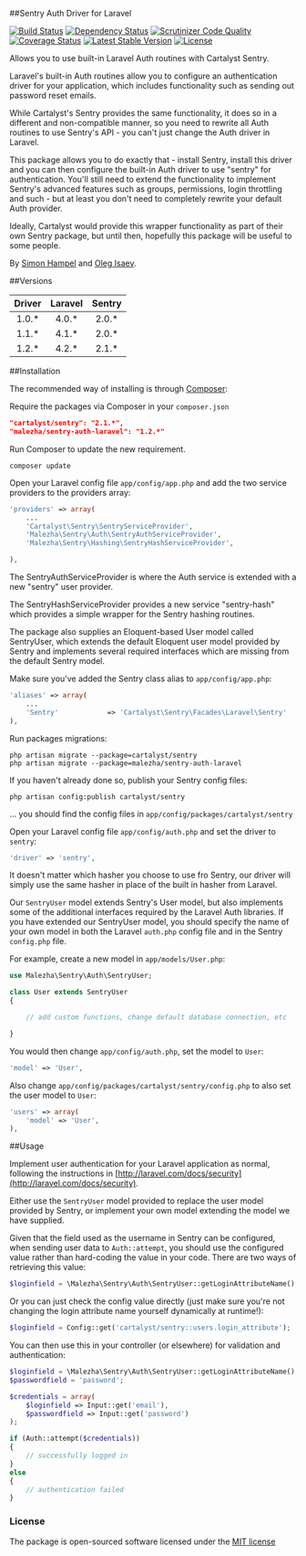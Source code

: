 ##Sentry Auth Driver for Laravel

[![Build Status](https://travis-ci.org/Malezha/sentry-auth-laravel.svg)](https://travis-ci.org/Malezha/sentry-auth-laravel)
[![Dependency Status](https://www.versioneye.com/user/projects/53caccb96d70ce032e000002/badge.svg)](https://www.versioneye.com/user/projects/53caccb96d70ce032e000002)
[![Scrutinizer Code Quality](https://scrutinizer-ci.com/g/Malezha/sentry-auth-laravel/badges/quality-score.png?b=master)](https://scrutinizer-ci.com/g/Malezha/sentry-auth-laravel/?branch=master)
[![Coverage Status](https://img.shields.io/coveralls/Malezha/sentry-auth-laravel.svg)](https://coveralls.io/r/Malezha/sentry-auth-laravel?branch=master)
[![Latest Stable Version](https://poser.pugx.org/malezha/sentry-auth-laravel/v/stable.svg)](https://packagist.org/packages/malezha/sentry-auth-laravel) 
[![License](https://poser.pugx.org/malezha/sentry-auth-laravel/license.svg)](https://packagist.org/packages/malezha/sentry-auth-laravel)


Allows you to use built-in Laravel Auth routines with Cartalyst Sentry.

Laravel's built-in Auth routines allow you to configure an authentication driver for your application, which includes functionality such
as sending out password reset emails.

While Cartalyst's Sentry provides the same functionality, it does so in a different and non-compatible manner, so you need to rewrite all
Auth routines to use Sentry's API - you can't just change the Auth driver in Laravel.

This package allows you to do exactly that - install Sentry, install this driver and you can then configure the built-in Auth driver to use
"sentry" for authentication. You'll still need to extend the functionality to implement Sentry's advanced features such as groups, permissions,
 login throttling and such - but at least you don't need to completely rewrite your default Auth provider.

 Ideally, Cartalyst would provide this wrapper functionality as part of their own Sentry package, but until then, hopefully this package will
 be useful to some people.

By [Simon Hampel](http://hampelgroup.com/)
and [Oleg Isaev](https://github.com/Malezha).

##Versions

| Driver | Laravel | Sentry |
| :----: | :-----: | :----: |
| 1.0.*  | 4.0.*   | 2.0.*  |
| 1.1.*  | 4.1.*   | 2.0.*  |
| 1.2.*  | 4.2.*   | 2.1.*  |


##Installation

The recommended way of installing is through [Composer](http://getcomposer.org):

Require the packages via Composer in your `composer.json`

```json
"cartalyst/sentry": "2.1.*",
"malezha/sentry-auth-laravel": "1.2.*"
```

Run Composer to update the new requirement.

```shell
composer update
```

Open your Laravel config file `app/config/app.php` and add the two service providers to the providers array:

```php
'providers' => array(
	...
	'Cartalyst\Sentry\SentryServiceProvider',
	'Malezha\Sentry\Auth\SentryAuthServiceProvider',
	'Malezha\Sentry\Hashing\SentryHashServiceProvider',

),
```

The SentryAuthServiceProvider is where the Auth service is extended with a new "sentry" user provider.

The SentryHashServiceProvider provides a new service "sentry-hash" which provides a simple wrapper for the Sentry hashing routines.

The package also supplies an Eloquent-based User model called SentryUser, which extends the default Eloquent user model provided by Sentry and
 implements several required interfaces which are missing from the default Sentry model.

Make sure you've added the Sentry class alias to `app/config/app.php`:

```php
'aliases' => array(
	...
	'Sentry'            => 'Cartalyst\Sentry\Facades\Laravel\Sentry'
),
```

Run packages migrations:

```shell
php artisan migrate --package=cartalyst/sentry
php artisan migrate --package=malezha/sentry-auth-laravel
```

If you haven't already done so, publish your Sentry config files:

```shell
php artisan config:publish cartalyst/sentry
```

... you should find the config files in `app/config/packages/cartalyst/sentry`

Open your Laravel config file `app/config/auth.php` and set the driver to `sentry`:

```php
'driver' => 'sentry',
```

It doesn't matter which hasher you choose to use fro Sentry, our driver will simply use the same hasher in place of the built in hasher from
Laravel.

Our `SentryUser` model extends Sentry's User model, but also implements some of the additional interfaces required by the Laravel Auth libraries.
If you have extended our SentryUser model, you should specify the name of your own model in both the Laravel `auth.php` config file and in the
 Sentry `config.php` file.

For example, create a new model in `app/models/User.php`:

```php
use Malezha\Sentry\Auth\SentryUser;

class User extends SentryUser
{

	// add custom functions, change default database connection, etc

}
```

You would then change `app/config/auth.php`, set the model to `User`:

```php
'model' => 'User',
```

Also change `app/config/packages/cartalyst/sentry/config.php` to also set the user model to `User`:

```php
'users' => array(
	'model' => 'User',
),
```


##Usage

Implement user authentication for your Laravel application as normal, following the instructions in [http://laravel.com/docs/security](http://laravel.com/docs/security).

Either use the `SentryUser` model provided to replace the user model provided by Sentry, or implement your own model
extending the model we have supplied.

Given that the field used as the username in Sentry can be configured, when sending user data to `Auth::attempt`, you should use the
configured value rather than hard-coding the value in your code. There are two ways of retrieving this value:

```php
$loginfield = \Malezha\Sentry\Auth\SentryUser::getLoginAttributeName();
```

Or you can just check the config value directly (just make sure you're not changing the login attribute name yourself dynamically at runtime!):

```php
$loginfield = Config::get('cartalyst/sentry::users.login_attribute');
```

You can then use this in your controller (or elsewhere) for validation and authentication:

```php
$loginfield = \Malezha\Sentry\Auth\SentryUser::getLoginAttributeName();
$passwordfield = 'password';

$credentials = array(
	$loginfield => Input::get('email'),
	$passwordfield => Input::get('password')
);

if (Auth::attempt($credentials))
{
	// successfully logged in
}
else
{
	// authentication failed
}
```

### License

The package is open-sourced software licensed under the [MIT license](https://github.com/Malezha/sentry-auth-laravel/blob/master/LICENSE.md)	
